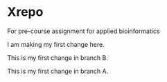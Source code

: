 # Xrepo
For pre-course assignment for applied bioinformatics

I am making my first change here.

This is my first change in branch B.

This is my first change in branch A.
